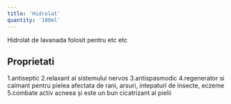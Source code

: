 ```yaml
---
title: 'Hidrolat'
quantity: '100ml'
---
```


Hidrolat de lavanada folosit pentru etc etc

## Proprietati

1.antiseptic
2.relaxant al sistemului nervos
3.antispasmodic
4.regenerator si calmant pentru pielea afectata de rani, arsuri, intepaturi de insecte, eczeme
5.combate activ acneea și este un bun cicatrizant al pielii
